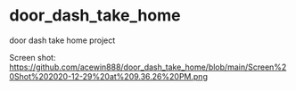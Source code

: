 # door_dash_take_home
door dash take home project

Screen shot: https://github.com/acewin888/door_dash_take_home/blob/main/Screen%20Shot%202020-12-29%20at%209.36.26%20PM.png
